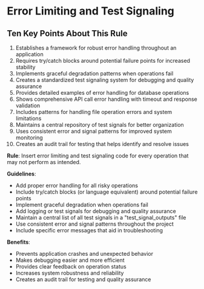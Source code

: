 # Error Limiting and Test Signaling

## Ten Key Points About This Rule

1. Establishes a framework for robust error handling throughout an application
2. Requires try/catch blocks around potential failure points for increased stability
3. Implements graceful degradation patterns when operations fail
4. Creates a standardized test signaling system for debugging and quality assurance
5. Provides detailed examples of error handling for database operations
6. Shows comprehensive API call error handling with timeout and response validation
7. Includes patterns for handling file operation errors and system limitations
8. Maintains a central repository of test signals for better organization
9. Uses consistent error and signal patterns for improved system monitoring
10. Creates an audit trail for testing that helps identify and resolve issues

**Rule**: Insert error limiting and test signaling code for every operation that may not perform as intended.

**Guidelines**:
- Add proper error handling for all risky operations
- Include try/catch blocks (or language equivalent) around potential failure points
- Implement graceful degradation when operations fail
- Add logging or test signals for debugging and quality assurance
- Maintain a central list of all test signals in a "test_signal_outputs" file
- Use consistent error and signal patterns throughout the project
- Include specific error messages that aid in troubleshooting

**Benefits**:
- Prevents application crashes and unexpected behavior
- Makes debugging easier and more efficient
- Provides clear feedback on operation status
- Increases system robustness and reliability
- Creates an audit trail for testing and quality assurance 